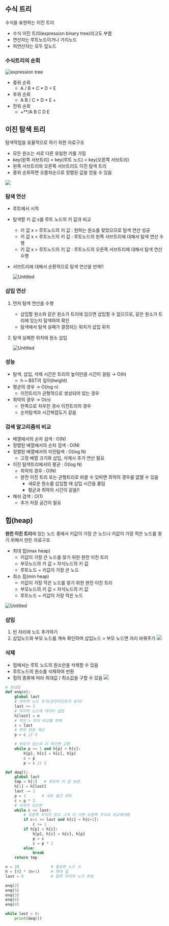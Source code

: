 ## 수식 트리
수식을 표현하는 이진 트리

- 수식 이진 트리(expression binary tree)라고도 부름
- 연산자는 루트노드이거나 가지노드
- 피연산자는 모두 잎노드

### 수식트리의 순회
![expression tree](./asset/expression_tree.png)
- 중위 순회
    - A / B * C * D + E
- 후위 순회
    - A B / C * D * E +
- 전위 순회
    - +**/A B C D E



## 이진 탐색 트리
탐색작업을 효율적으로 하기 위한 자료구조

- 모든 원소는 서로 다른 유일한 키를 가짐
- key(왼쪽 서브트리) < key(루트 노드) < key(오른쪽 서브트리)
- 왼쪽 서브트리와 오른쪽 서브트리도 이진 탐색 트리
- 중위 순회하면 오름차순으로 정렬된 값을 얻을 수 있음

![](./asset/bst.png)



### 탐색 연산
- 루트에서 시작
- 탐색할 키 값 x를 루트 노드의 키 값과 비교
    - 키 값 x = 루트노드의 키 값 : 원하는 원소를 찾았으므로 탐색 연산 성공
    - 키 값 x < 루트노드의 키 값 : 루트노드의 왼쪽 서브트리에 대해서 탐색 연산 수행
    - 키 값 x > 루트노드의 키 값 : 루트노드의 오른쪽 서브트리에 대해서 탐색 연산 수행
- 서브트리에 대해서 순환적으로 탐색 연산을 반복!!

    ![Untitled](./asset/bst_search.png)

### 삽입 연산

1. 먼저 탐색 연산을 수행
    - 삽입할 원소와 같은 원소가 트리에 있으면 삽입할 수 없으므로, 같은 원소가 트리에 있는지 탐색하여 확인
    - 탐색에서 탐색 실패가 결정되는 위치가 삽입 위치
2. 탐색 실패한 위치에 원소 삽입

    ![Untitled](./asset/bst_insert.png)


### 성능
- 탐색, 삽입, 삭제 시간은 트리의 높이만큼 시간이 걸림  →  O(h)
    - h = BST의 깊이(height)
- 평균의 경우  →  O(log n)
    - 이진트리가 균형적으로 생성되어 있는 경우
- 최악의 경우  → O(n)
    - 한쪽으로 치우친 경사 이진트리의 경우
    - 순차탐색과 시간복잡도가 같음


### 검색 알고리즘의 비교
- 배열에서의 순차 검색 : O(N)
- 정렬된 배열에서의 순차 검색 : O(N)
- 정렬된 배열에서의 이진탐색 : O(log N)
    - 고정 배열 크기와 삽입, 삭제시 추가 연산 필요
- 이진 탐색트리에서의 평균 : O(log N)
    - 최악의 경우 : O(N)
    - 완전 이진 트리 또는 균형트리로 바꿀 수 있따면 최악의 경우를 없앨 수 있음
        - 새로운 원소를 삽입할 때 삽입 시간을 줄임
        - 평균과 최악의 시간이 같음!!
- 해쉬 검색 : O(1)
    - 추가 저장 공간이 필요


## 힙(heap)
**완전 이진 트리**에 있는 노드 중에서 키값이 가장 큰 노드나 키값이 가장 작은 노드를 찾기 위해서 만든 자료구조

- 최대 힙(max heap)
    - 키값이 가장 큰 노드를 찾기 위한 완전 이진 트리
    - 부모노드의 키 값 > 자식노드의 키 값
    - 루트노드 = 키값이 가장 큰 노드
- 최소 힙(min heap)
    - 키값이 가장 작은 노드를 찾기 위한 완전 이진 트리
    - 부모노드의 키 값 < 자식노드의 키 값
    - 루트노드 = 키값이 가장 작은 노드

![Untitled](./asset/heap.png)

### 삽입
1. 빈 자리에 노드 추가하기
2. 삽입노드와 부모 노드를 계속 확인하여 삽입노드 > 부모 노드면 자리 바꿔주기
![](./asset/heap_insert.png)


### 삭제
- 힙에서는 루트 노드의 원소만을 삭제할 수 있음
- 루트노드의 원소를 삭제하여 반환
- 힙의 종류에 따라 최대값 / 최소값을 구할 수 있음
![](./asset/heap_delete.png)

```py
# 최대힙
def enq(n):
    global last
    # 마지막 노드 추가(완전이진트리 유지)
    last += 1
    # 마지막 노드에 데이터 삽입
    h[last] = n
    # 부모 > 자식 비교를 위해
    c = last
    # 부모 번호 계산
    p = c // 2

    # 부모가 있는데 더 작으면 교환
    while p >= 1 and h[p] < h[c]:
        h[p], h[c] = h[c], h[p]
        c = p
        p = c // 2

def deq():
    global last
    tmp = h[1]   # 루트의 키 값 보관
    h[1] = h[last]
    last -= 1
    p = 1       # 새로 옮긴 루트
    c = p * 2
    # 자식이 있으면
    while c <= last:
        # 오른쪽 자식이 있고 그게 더 크면 오른쪽 자식과 비교해야함
        if c+1 <= last and h[c] < h[c+1]:
            c += 1
        if h[p] < h[c]:
            h[p], h[c] = h[c], h[p]
            p = c
            c = p * 2
        else:
            break
    return tmp

n = 10              # 필요한 노드 수
h = [0] * (n+1)     # 최대 힙
last = 0            # 힙의 마지막 노드 번호

enq(2)
enq(5)
enq(3)
enq(6)
enq(4)

while last > 0:
    print(deq())
```
